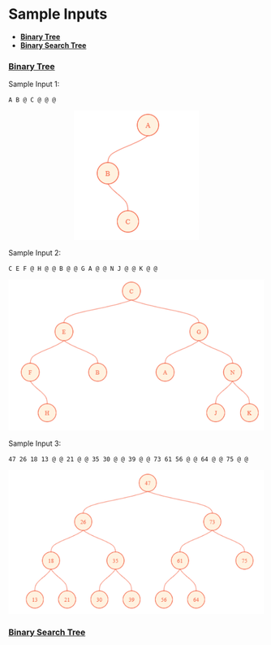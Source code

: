 # Sample Inputs
- [**Binary Tree**](#bt)
- [**Binary Search Tree**](#bst)

### [Binary Tree](binary_tree.c) <a name="bt"></a>
Sample Input 1:
```
A B @ C @ @ @
```
<p align="center">
    <img src="../../assets/bt-1.png"/>
</p>

Sample Input 2:
```
C E F @ H @ @ B @ @ G A @ @ N J @ @ K @ @
```
<p align="center">
    <img src="../../assets/bt-2.png"/>
</p>

Sample Input 3:
```
47 26 18 13 @ @ 21 @ @ 35 30 @ @ 39 @ @ 73 61 56 @ @ 64 @ @ 75 @ @
```
<p align="center">
    <img src="../../assets/bt-3.png"/>
</p>

### [Binary Search Tree](binary_search_tree.c) <a name="bst"></a>

